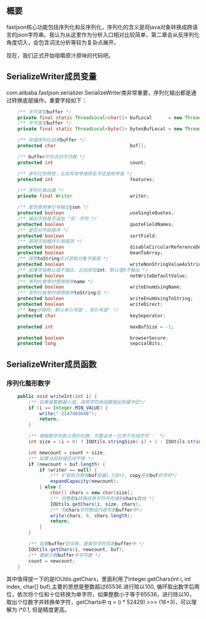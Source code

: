 ## 概要

fastjson核心功能包括序列化和反序列化，序列化的含义是将java对象转换成跨语言的json字符串。我认为从这里作为分析入口相对比较简单，第二章会从反序列化角度切入，会包含词法分析等较为复杂点展开。

现在，我们正式开始咀嚼原汁原味的代码吧。

## SerializeWriter成员变量

com.alibaba.fastjson.serializer.SerializeWriter类非常重要，序列化输出都是通过转换底层操作，重要字段如下：

``` java
    /** 字符类型buffer */
    private final static ThreadLocal<char[]> bufLocal      = new ThreadLocal<char[]>();
    /** 字节类型buffer */
    private final static ThreadLocal<byte[]> bytesBufLocal = new ThreadLocal<byte[]>();

    /** 存储序列化结果buffer */
    protected char                           buf[];

    /** buffer中包含的字符数 */
    protected int                            count;

    /** 序列化的特性，比如写枚举按照名字还是枚举值 */
    protected int                            features;

    /** 序列化输出器 */
    private final Writer                     writer;

    /** 是否使用单引号输出json */
    protected boolean                        useSingleQuotes;
    /** 输出字段是否追加 "和：字符 */
    protected boolean                        quoteFieldNames;
    /** 是否对字段排序 */
    protected boolean                        sortField;
    /** 禁用字段循环引用探测 */
    protected boolean                        disableCircularReferenceDetect;
    protected boolean                        beanToArray;
    /** 按照toString方式获取对象字面值 */
    protected boolean                        writeNonStringValueAsString;
    /** 如果字段默认值不输出，比如原型int，默认值0不输出 */
    protected boolean                        notWriteDefaultValue;
    /** 序列化枚举时使用枚举name */
    protected boolean                        writeEnumUsingName;
    /** 序列化枚举时使用枚举toString值 */
    protected boolean                        writeEnumUsingToString;
    protected boolean                        writeDirect;
    /** key分隔符，默认单引号是'，双引号是" */
    protected char                           keySeperator;

    protected int                            maxBufSize = -1;

    protected boolean                        browserSecure;
    protected long                           sepcialBits;
```

## SerializeWriter成员函数

### 序列化整形数字

``` java
    public void writeInt(int i) {
        /** 如果是整数最小值，调用字符串函数输出到缓冲区*/
        if (i == Integer.MIN_VALUE) {
            write("-2147483648");
            return;
        }

        /** 根据数字判断占用的位数，负数会多一位用于存储字符`-` */
        int size = (i < 0) ? IOUtils.stringSize(-i) + 1 : IOUtils.stringSize(i);

        int newcount = count + size;
        /** 如果当前存储空间不够 */
        if (newcount > buf.length) {
            if (writer == null) {
                /** 扩容到为原有buf容量1.5倍+1, copy原有buf的字符*/
                expandCapacity(newcount);
            } else {
                char[] chars = new char[size];
                /** 将整数i转换成单字符并存储到chars数组 */
                IOUtils.getChars(i, size, chars);
                /** 将chars字符数组内容写到buffer中*/
                write(chars, 0, chars.length);
                return;
            }
        }

        /** 如果buffer空间够，直接将字符写到buffer中 */
        IOUtils.getChars(i, newcount, buf);
        /** 重新计数buffer中字符数 */
        count = newcount;
    }
```
其中值得提一下的是IOUtils.getChars，里面利用了Integer.getChars(int i, int index, char[] buf),主要的思想是整数超过65536 进行除以100, 循环取出数字后两位，依次将个位和十位转换为单字符，如果整数小于等于65536，进行除以10，取出个位数字并转换单字符，getCharts中 q = (i * 52429) >>> (16+3)，可以理解为 i*0.1, 但是精度更高。




